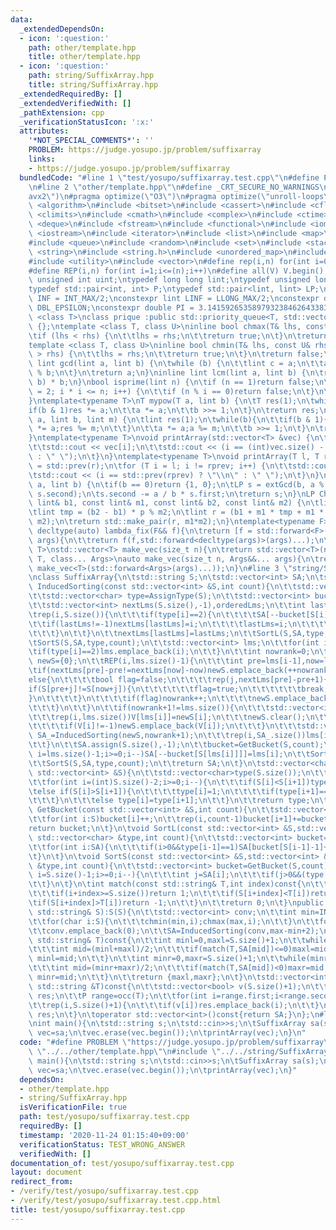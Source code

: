 ```yaml
---
data:
  _extendedDependsOn:
  - icon: ':question:'
    path: other/template.hpp
    title: other/template.hpp
  - icon: ':question:'
    path: string/SuffixArray.hpp
    title: string/SuffixArray.hpp
  _extendedRequiredBy: []
  _extendedVerifiedWith: []
  _pathExtension: cpp
  _verificationStatusIcon: ':x:'
  attributes:
    '*NOT_SPECIAL_COMMENTS*': ''
    PROBLEM: https://judge.yosupo.jp/problem/suffixarray
    links:
    - https://judge.yosupo.jp/problem/suffixarray
  bundledCode: "#line 1 \"test/yosupo/suffixarray.test.cpp\"\n#define PROBLEM \"https://judge.yosupo.jp/problem/suffixarray\"\
    \n#line 2 \"other/template.hpp\"\n#define _CRT_SECURE_NO_WARNINGS\n#pragma target(\"\
    avx2\")\n#pragma optimize(\"O3\")\n#pragma optimize(\"unroll-loops\")\n#include\
    \ <algorithm>\n#include <bitset>\n#include <cassert>\n#include <cfloat>\n#include\
    \ <climits>\n#include <cmath>\n#include <complex>\n#include <ctime>\n#include\
    \ <deque>\n#include <fstream>\n#include <functional>\n#include <iomanip>\n#include\
    \ <iostream>\n#include <iterator>\n#include <list>\n#include <map>\n#include <memory>\n\
    #include <queue>\n#include <random>\n#include <set>\n#include <stack>\n#include\
    \ <string>\n#include <string.h>\n#include <unordered_map>\n#include <unordered_set>\n\
    #include <utility>\n#include <vector>\n#define rep(i,n) for(int i=0;i<(n);i++)\n\
    #define REP(i,n) for(int i=1;i<=(n);i++)\n#define all(V) V.begin(),V.end()\ntypedef\
    \ unsigned int uint;\ntypedef long long lint;\ntypedef unsigned long long ulint;\n\
    typedef std::pair<int, int> P;\ntypedef std::pair<lint, lint> LP;\nconstexpr int\
    \ INF = INT_MAX/2;\nconstexpr lint LINF = LLONG_MAX/2;\nconstexpr double eps =\
    \ DBL_EPSILON;\nconstexpr double PI = 3.141592653589793238462643383279;\ntemplate\
    \ <class T>\nclass prique :public std::priority_queue<T, std::vector<T>, std::greater<T>>\
    \ {};\ntemplate <class T, class U>\ninline bool chmax(T& lhs, const U& rhs) {\n\
    \tif (lhs < rhs) {\n\t\tlhs = rhs;\n\t\treturn true;\n\t}\n\treturn false;\n}\n\
    template <class T, class U>\ninline bool chmin(T& lhs, const U& rhs) {\n\tif (lhs\
    \ > rhs) {\n\t\tlhs = rhs;\n\t\treturn true;\n\t}\n\treturn false;\n}\ninline\
    \ lint gcd(lint a, lint b) {\n\twhile (b) {\n\t\tlint c = a;\n\t\ta = b; b = c\
    \ % b;\n\t}\n\treturn a;\n}\ninline lint lcm(lint a, lint b) {\n\treturn a / gcd(a,\
    \ b) * b;\n}\nbool isprime(lint n) {\n\tif (n == 1)return false;\n\tfor (int i\
    \ = 2; i * i <= n; i++) {\n\t\tif (n % i == 0)return false;\n\t}\n\treturn true;\n\
    }\ntemplate<typename T>\nT mypow(T a, lint b) {\n\tT res(1);\n\twhile(b){\n\t\t\
    if(b & 1)res *= a;\n\t\ta *= a;\n\t\tb >>= 1;\n\t}\n\treturn res;\n}\nlint modpow(lint\
    \ a, lint b, lint m) {\n\tlint res(1);\n\twhile(b){\n\t\tif(b & 1){\n\t\t\tres\
    \ *= a;res %= m;\n\t\t}\n\t\ta *= a;a %= m;\n\t\tb >>= 1;\n\t}\n\treturn res;\n\
    }\ntemplate<typename T>\nvoid printArray(std::vector<T> &vec) {\n\trep(i, vec.size()){\n\
    \t\tstd::cout << vec[i];\n\t\tstd::cout << (i == (int)vec.size() - 1 ? \"\\n\"\
    \ : \" \");\n\t}\n}\ntemplate<typename T>\nvoid printArray(T l, T r) {\n\tT rprev\
    \ = std::prev(r);\n\tfor (T i = l; i != rprev; i++) {\n\t\tstd::cout << *i;\n\t\
    \tstd::cout << (i == std::prev(rprev) ? \"\\n\" : \" \");\n\t}\n}\nLP extGcd(lint\
    \ a, lint b) {\n\tif(b == 0)return {1, 0};\n\tLP s = extGcd(b, a % b);\n\tstd::swap(s.first,\
    \ s.second);\n\ts.second -= a / b * s.first;\n\treturn s;\n}\nLP ChineseRem(const\
    \ lint& b1, const lint& m1, const lint& b2, const lint& m2) {\n\tlint p = extGcd(m1,m2).first;\n\
    \tlint tmp = (b2 - b1) * p % m2;\n\tlint r = (b1 + m1 * tmp + m1 * m2) % (m1 *\
    \ m2);\n\treturn std::make_pair(r, m1*m2);\n}\ntemplate<typename F>\ninline constexpr\
    \ decltype(auto) lambda_fix(F&& f){\n\treturn [f = std::forward<F>(f)](auto&&...\
    \ args){\n\t\treturn f(f,std::forward<decltype(args)>(args)...);\n\t};\n}\ntemplate<typename\
    \ T>\nstd::vector<T> make_vec(size_t n){\n\treturn std::vector<T>(n);\n}\ntemplate<typename\
    \ T, class... Args>\nauto make_vec(size_t n, Args&&... args){\n\treturn std::vector<decltype(make_vec<T>(args...))>(n,\
    \ make_vec<T>(std::forward<Args>(args)...));\n}\n#line 3 \"string/SuffixArray.hpp\"\
    \nclass SuffixArray{\n\tstd::string S;\n\tstd::vector<int> SA;\n\tstd::vector<int>\
    \ InducedSorting(const std::vector<int> &S,int count){\n\t\tstd::vector<int> SA(S.size(),-1);\n\
    \t\tstd::vector<char> type=AssignType(S);\n\t\tstd::vector<int> bucket=GetBucket(S,count);\n\
    \t\tstd::vector<int> nextLms(S.size(),-1),orderedLms;\n\t\tint lastLms=-1;\n\t\
    \trep(i,S.size()){\n\t\t\tif(type[i]==2){\n\t\t\t\tSA[--bucket[S[i]]]=i;\n\t\t\
    \t\tif(lastLms!=-1)nextLms[lastLms]=i;\n\t\t\t\tlastLms=i;\n\t\t\t\torderedLms.emplace_back(i);\n\
    \t\t\t}\n\t\t}\n\t\tnextLms[lastLms]=lastLms;\n\t\tSortL(S,SA,type,count);\n\t\
    \tSortS(S,SA,type,count);\n\t\tstd::vector<int> lms;\n\t\tfor(int i:SA){\n\t\t\
    \tif(type[i]==2)lms.emplace_back(i);\n\t\t}\n\t\tint nowrank=0;\n\t\tstd::vector<int>\
    \ newS={0};\n\t\tREP(i,lms.size()-1){\n\t\t\tint pre=lms[i-1],now=lms[i];\n\t\t\
    \tif(nextLms[pre]-pre!=nextLms[now]-now)newS.emplace_back(++nowrank);\n\t\t\t\
    else{\n\t\t\t\tbool flag=false;\n\t\t\t\trep(j,nextLms[pre]-pre+1){\n\t\t\t\t\t\
    if(S[pre+j]!=S[now+j]){\n\t\t\t\t\t\tflag=true;\n\t\t\t\t\t\tbreak;\n\t\t\t\t\t\
    }\n\t\t\t\t}\n\t\t\t\tif(flag)nowrank++;\n\t\t\t\tnewS.emplace_back(nowrank);\n\
    \t\t\t}\n\t\t}\n\t\tif(nowrank+1!=lms.size()){\n\t\t\tstd::vector<int> V(S.size(),-1);\n\
    \t\t\trep(i,lms.size())V[lms[i]]=newS[i];\n\t\t\tnewS.clear();\n\t\t\trep(i,S.size()){\n\
    \t\t\t\tif(V[i]!=-1)newS.emplace_back(V[i]);\n\t\t\t}\n\t\t\tstd::vector<int>\
    \ SA_=InducedSorting(newS,nowrank+1);\n\t\t\trep(i,SA_.size())lms[i]=orderedLms[SA_[i]];\n\
    \t\t}\n\t\tSA.assign(S.size(),-1);\n\t\tbucket=GetBucket(S,count);\n\t\tfor(int\
    \ i=lms.size()-1;i>=0;i--)SA[--bucket[S[lms[i]]]]=lms[i];\n\t\tSortL(S,SA,type,count);\n\
    \t\tSortS(S,SA,type,count);\n\t\treturn SA;\n\t}\n\tstd::vector<char> AssignType(const\
    \ std::vector<int> &S){\n\t\tstd::vector<char>type(S.size());\n\t\ttype.back()=2;\n\
    \t\tfor(int i=(int)S.size()-2;i>=0;i--){\n\t\t\tif(S[i]<S[i+1])type[i]=0;\n\t\t\
    \telse if(S[i]>S[i+1]){\n\t\t\t\ttype[i]=1;\n\t\t\t\tif(type[i+1]==0)type[i+1]=2;\n\
    \t\t\t}\n\t\t\telse type[i]=type[i+1];\n\t\t}\n\t\treturn type;\n\t}\n\tstd::vector<int>\
    \ GetBucket(const std::vector<int> &S,int count){\n\t\tstd::vector<int> bucket(count);\n\
    \t\tfor(int i:S)bucket[i]++;\n\t\trep(i,count-1)bucket[i+1]+=bucket[i];\n\t\t\
    return bucket;\n\t}\n\tvoid SortL(const std::vector<int> &S,std::vector<int> &SA,const\
    \ std::vector<char> &type,int count){\n\t\tstd::vector<int> bucket=GetBucket(S,count);\n\
    \t\tfor(int i:SA){\n\t\t\tif(i>0&&type[i-1]==1)SA[bucket[S[i-1]-1]++]=i-1;\n\t\
    \t}\n\t}\n\tvoid SortS(const std::vector<int> &S,std::vector<int> &SA,const std::vector<char>\
    \ &type,int count){\n\t\tstd::vector<int> bucket=GetBucket(S,count);\n\t\tfor(int\
    \ i=S.size()-1;i>=0;i--){\n\t\t\tint j=SA[i];\n\t\t\tif(j>0&&(type[j-1]==0||type[j-1]==2))SA[--bucket[S[j-1]]]=j-1;\n\
    \t\t}\n\t}\n\tint match(const std::string& T,int index)const{\n\t\trep(i,T.size()){\n\
    \t\t\tif(i+index>=S.size())return 1;\n\t\t\tif(S[i+index]<T[i])return 1;\n\t\t\
    \tif(S[i+index]>T[i])return -1;\n\t\t}\n\t\treturn 0;\n\t}\npublic:\n\tSuffixArray(const\
    \ std::string& S):S(S){\n\t\tstd::vector<int> conv;\n\t\tint min=INF,max=-INF;\n\
    \t\tfor(char i:S){\n\t\t\tchmin(min,i);chmax(max,i);\n\t\t}\n\t\tfor(char i:S)conv.emplace_back(i-min+1);\n\
    \t\tconv.emplace_back(0);\n\t\tSA=InducedSorting(conv,max-min+2);\n\t}\n\tP occ(const\
    \ std::string& T)const{\n\t\tint minl=0,maxl=S.size()+1;\n\t\twhile(minl+1<maxl){\n\
    \t\t\tint mid=(minl+maxl)/2;\n\t\t\tif(match(T,SA[mid])<=0)maxl=mid;\n\t\t\telse\
    \ minl=mid;\n\t\t}\n\t\tint minr=0,maxr=S.size()+1;\n\t\twhile(minr+1<maxr){\n\
    \t\t\tint mid=(minr+maxr)/2;\n\t\t\tif(match(T,SA[mid])<0)maxr=mid;\n\t\t\telse\
    \ minr=mid;\n\t\t}\n\t\treturn {maxl,maxr};\n\t}\n\tstd::vector<int> locate(const\
    \ std::string &T)const{\n\t\tstd::vector<bool> v(S.size()+1);\n\t\tstd::vector<int>\
    \ res;\n\t\tP range=occ(T);\n\t\tfor(int i=range.first;i<range.second;i++)v[SA[i]]=true;\n\
    \t\trep(i,S.size()+1){\n\t\t\tif(v[i])res.emplace_back(i);\n\t\t}\n\t\treturn\
    \ res;\n\t}\n\toperator std::vector<int>()const{return SA;}\n};\n#line 4 \"test/yosupo/suffixarray.test.cpp\"\
    \nint main(){\n\tstd::string s;\n\tstd::cin>>s;\n\tSuffixArray sa(s);\n\tstd::vector<int>\
    \ vec=sa;\n\tvec.erase(vec.begin());\n\tprintArray(vec);\n}\n"
  code: "#define PROBLEM \"https://judge.yosupo.jp/problem/suffixarray\"\n#include\
    \ \"../../other/template.hpp\"\n#include \"../../string/SuffixArray.hpp\"\nint\
    \ main(){\n\tstd::string s;\n\tstd::cin>>s;\n\tSuffixArray sa(s);\n\tstd::vector<int>\
    \ vec=sa;\n\tvec.erase(vec.begin());\n\tprintArray(vec);\n}"
  dependsOn:
  - other/template.hpp
  - string/SuffixArray.hpp
  isVerificationFile: true
  path: test/yosupo/suffixarray.test.cpp
  requiredBy: []
  timestamp: '2020-11-24 01:15:40+09:00'
  verificationStatus: TEST_WRONG_ANSWER
  verifiedWith: []
documentation_of: test/yosupo/suffixarray.test.cpp
layout: document
redirect_from:
- /verify/test/yosupo/suffixarray.test.cpp
- /verify/test/yosupo/suffixarray.test.cpp.html
title: test/yosupo/suffixarray.test.cpp
---
```

